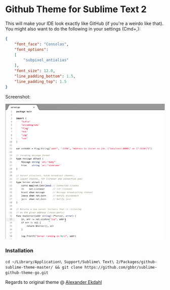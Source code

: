 Github Theme for Sublime Text 2
===============================

This will make your IDE look exactly like GitHub (if you're a weirdo like that).  
You might also want to do the following in your settings (Cmd+,):

```json
{
	"font_face": "Consolas",
	"font_options":
	[
		"subpixel_antialias"
	],
	"font_size": 12.0,
	"line_padding_bottom": 1.5,
	"line_padding_top": 1.5
}
```

Screenshot:

![Theme screenshot](https://raw.githubusercontent.com/gbbr/sublime-github-theme-go/master/screenshot.png)

### Installation
`cd ~/Library/Application\ Support/Sublime\ Text\ 2/Packages/github-sublime-theme-master/ && git clone https://github.com/gbbr/sublime-github-theme-go.git`

Regards to original theme @ [Alexander Ekdahl](https://github.com/AlexanderEkdahl/github-sublime-theme)
